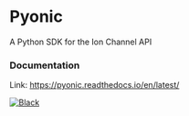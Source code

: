 # Pyonic
A Python SDK for the Ion Channel API 

### Documentation
Link: https://pyonic.readthedocs.io/en/latest/


[![Black](https://github.com/ion-channel/Pyonic/actions/workflows/black.yml/badge.svg)](https://github.com/ion-channel/Pyonic/actions/workflows/black.yml)
